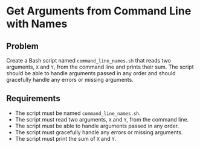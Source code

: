 # Get Arguments from Command Line with Names

## Problem

Create a Bash script named `command_line_names.sh` that reads two arguments, `X` and `Y`, from the command line and prints their sum. The script should be able to handle arguments passed in any order and should gracefully handle any errors or missing arguments.

## Requirements

- The script must be named `command_line_names.sh`.
- The script must read two arguments, `X` and `Y`, from the command line.
- The script must be able to handle arguments passed in any order.
- The script must gracefully handle any errors or missing arguments.
- The script must print the sum of `X` and `Y`.
